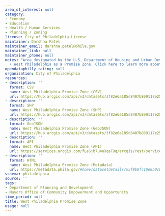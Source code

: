 ```yaml
---
area_of_interest: null
category:
- Economy
- Education
- Health / Human Services
- Planning / Zoning
license: City of Philadelphia License
maintainer: Darshna Patel
maintainer_email: darshna.patel@phila.gov
maintainer_link: null
maintainer_phone: null
notes: "Area designated by the U.S. Department of Housing and Urban Development deeming\
  \ West Philadelphia as a Promise Zone. Click here to learn more about promise zones."
opendataphilly_rating: null
organization: City of Philadelphia
resources:
- description: ''
  format: CSV
  name: West Philadelphia Promise Zone (CSV)
  url: https://hub.arcgis.com/api/v3/datasets/3f82e6a185d8407b809117e254b9d0c8_0/downloads/data?format=csv&spatialRefId=3857&where=1%3D1
- description: ''
  format: SHP
  name: West Philadelphia Promise Zone (SHP)
  url: https://hub.arcgis.com/api/v3/datasets/3f82e6a185d8407b809117e254b9d0c8_0/downloads/data?format=shp&spatialRefId=3857&where=1%3D1
- description: ''
  format: GeoJSON
  name: West Philadelphia Promise Zone (GeoJSON)
  url: https://hub.arcgis.com/api/v3/datasets/3f82e6a185d8407b809117e254b9d0c8_0/downloads/data?format=geojson&spatialRefId=4326&where=1%3D1
- description: ''
  format: API
  name: West Philadelphia Promise Zone (API)
  url: https://services.arcgis.com/fLeGjb7u4uXqeF9q/arcgis/rest/services/Philadelphia_Promise_Zone/FeatureServer/0/query?outFields=*&where=1%3D1
- description: ''
  format: HTML
  name: West Philadelphia Promise Zone (Metadata)
  url: https://metadata.phila.gov/#home/datasetdetails/55f9b0fc10e850c854d2eff8/representationdetails/56279fe7c8393fce6caca842/
schema: philadelphia
source: ''
tags:
- Department of Planning and Development
- Mayors Office of Community Empowerment and Opportunity
time_period: null
title: West Philadelphia Promise Zone
usage: null
---
```

